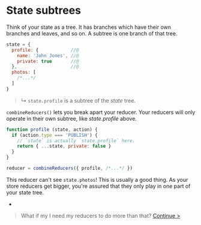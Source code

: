 # State subtrees

Think of your state as a tree. It has branches which have their own branches and leaves, and so on. A subtree is one branch of that tree.

```js
state = {
  profile: {            //@
    name: 'John Jones', //@
    private: true       //@
  },                    //@
  photos: [
    /*...*/
  ]
}
```

> ↳ `state.profile` is a subtree of the *state* tree.

`combineReducers()` lets you break apart your reducer. Your reducers will only operate in their own subtree, like *state.profile* above.

```js
function profile (state, action) {
  if (action.type === 'PUBLISH') {
    // `state` is actually `state.profile` here.
    return { ...state, private: false }
  }
}

reducer = combineReducers({ profile, /*...*/ })
```

This reducer can't see `state.photos`! This is usually a good thing. As your store reducers get bigger, you're assured that they only play in one part of your state tree.

-

> What if my I need my reducers to do more than that? [Continue >](reduce-reducers.md)
